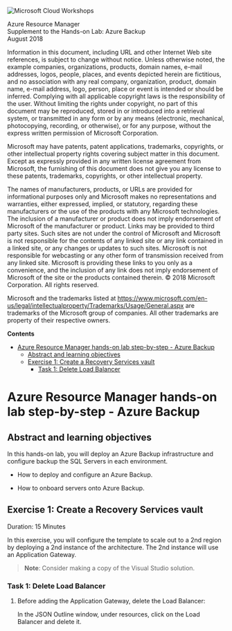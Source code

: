 ﻿![](https://github.com/Microsoft/MCW-Template-Cloud-Workshop/raw/master/Media/ms-cloud-workshop.png "Microsoft Cloud Workshops")

<div class="MCWHeader1">
Azure Resource Manager
</div>

<div class="MCWHeader2">
Supplement to the Hands-on Lab: Azure Backup
</div>

<div class="MCWHeader3">
August 2018
</div>

Information in this document, including URL and other Internet Web site references, is subject to change without notice. Unless otherwise noted, the example companies, organizations, products, domain names, e-mail addresses, logos, people, places, and events depicted herein are fictitious, and no association with any real company, organization, product, domain name, e-mail address, logo, person, place or event is intended or should be inferred. Complying with all applicable copyright laws is the responsibility of the user. Without limiting the rights under copyright, no part of this document may be reproduced, stored in or introduced into a retrieval system, or transmitted in any form or by any means (electronic, mechanical, photocopying, recording, or otherwise), or for any purpose, without the express written permission of Microsoft Corporation.

Microsoft may have patents, patent applications, trademarks, copyrights, or other intellectual property rights covering subject matter in this document. Except as expressly provided in any written license agreement from Microsoft, the furnishing of this document does not give you any license to these patents, trademarks, copyrights, or other intellectual property.

The names of manufacturers, products, or URLs are provided for informational purposes only and Microsoft makes no representations and warranties, either expressed, implied, or statutory, regarding these manufacturers or the use of the products with any Microsoft technologies. The inclusion of a manufacturer or product does not imply endorsement of Microsoft of the manufacturer or product. Links may be provided to third party sites. Such sites are not under the control of Microsoft and Microsoft is not responsible for the contents of any linked site or any link contained in a linked site, or any changes or updates to such sites. Microsoft is not responsible for webcasting or any other form of transmission received from any linked site. Microsoft is providing these links to you only as a convenience, and the inclusion of any link does not imply endorsement of Microsoft of the site or the products contained therein.
© 2018 Microsoft Corporation. All rights reserved.

Microsoft and the trademarks listed at https://www.microsoft.com/en-us/legal/intellectualproperty/Trademarks/Usage/General.aspx are trademarks of the Microsoft group of companies. All other trademarks are property of their respective owners.

**Contents**

<!-- TOC -->

- [Azure Resource Manager hands-on lab step-by-step - Azure Backup](#azure-resource-manager-hands-on-lab-step-by-step---azure-backup)
    - [Abstract and learning objectives](#abstract-and-learning-objectives)
    - [Exercise 1: Create a Recovery Services vault](#exercise-1-create-a-recovery-services-vault)
        - [Task 1: Delete Load Balancer](#task-1-delete-load-balancer)

<!-- /TOC -->

# Azure Resource Manager hands-on lab step-by-step - Azure Backup

## Abstract and learning objectives 

In this hands-on lab, you will deploy an Azure Backup infrastructure and configure backup the SQL Servers in each environment.

-   How to deploy and configure an Azure Backup.

-   How to onboard servers onto Azure Backup.


## Exercise 1: Create a Recovery Services vault

Duration: 15 Minutes

In this exercise, you will configure the template to scale out to a 2nd region by deploying a 2nd instance of the architecture.  The 2nd instance will use an Application Gateway.

 >**Note**: Consider making a copy of the Visual Studio solution.

### Task 1: Delete Load Balancer

1. Before adding the Application Gateway, delete the Load Balancer:

    In the JSON Outline window, under resources, click on the Load Balancer and delete it.

